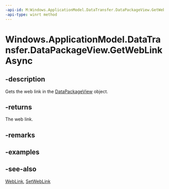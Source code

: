 ```yaml
---
-api-id: M:Windows.ApplicationModel.DataTransfer.DataPackageView.GetWebLinkAsync
-api-type: winrt method
---
```


<!-- Method syntax
public Windows.Foundation.IAsyncOperation<Windows.Foundation.Uri> GetWebLinkAsync()
-->

# Windows.ApplicationModel.DataTransfer.DataPackageView.GetWebLinkAsync

## -description
Gets the web link in the [DataPackageView](datapackageview.md) object.

## -returns
The web link.

## -remarks

## -examples

## -see-also
[WebLink](standarddataformats_weblink.md), [SetWebLink](datapackage_setweblink_224257999.md)